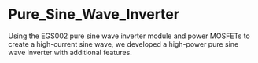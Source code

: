 # Pure_Sine_Wave_Inverter
Using the EGS002 pure sine wave inverter module and power MOSFETs to create a high-current sine wave, we developed a high-power pure sine wave inverter with additional features.
